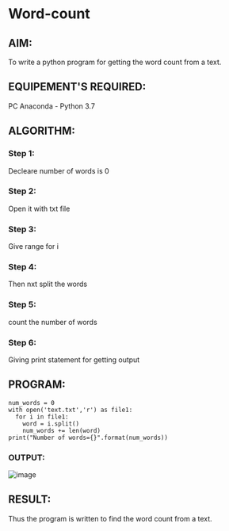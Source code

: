 # Word-count
## AIM:
To write a python program for getting the word count from a text.
## EQUIPEMENT'S REQUIRED: 
PC
Anaconda - Python 3.7
## ALGORITHM: 
### Step 1:
  Decleare number of words is 0
### Step 2: 
  Open it with txt file
### Step 3: 
  Give range for i
### Step 4:  
  Then nxt split the words
### Step 5: 
  count the number of words
### Step 6: 
  Giving print statement for getting output
## PROGRAM:
```
num_words = 0
with open('text.txt','r') as file1:
  for i in file1:
    word = i.split()
    num_words += len(word)
print("Number of words={}".format(num_words))
```
### OUTPUT:
![image](https://user-images.githubusercontent.com/120232371/215267953-0e359f29-6b49-4427-b83c-2a671923e8e6.png)


## RESULT:
Thus the program is written to find the word count from a text.
